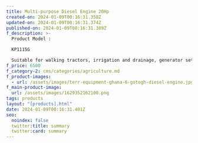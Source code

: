 ```yaml
---
title: Multi-purpose Diesel Engine 20Hp
created-on: 2024-01-09T00:16:31.358Z
updated-on: 2024-01-09T00:16:31.374Z
published-on: 2024-01-09T00:16:31.389Z
f_description: >-
  Product Model :

  KP1115G

  Suitable for walking tractors, irrigation and drainage, generator sets, air compressors, inland river ships, construction machinery, transport vehicles and agricultural and sidelines processing (such as rice demicer, rice mill, flour mill, feed grinder, etc.) power plant.
f_price: 6500
f_category-2: cms/categories/agriculture.md
f_product-images:
  - url: /assets/images/terr-equipment-ghana-6-gotogh-diesel-engine.jpg
f_main-product-image:
  url: /assets/images/1629352162100.png
tags: products
layout: "[products].html"
date: 2024-01-09T00:16:31.401Z
seo:
  noindex: false
  twitter:title: summary
  twitter:card: summary
---
```

